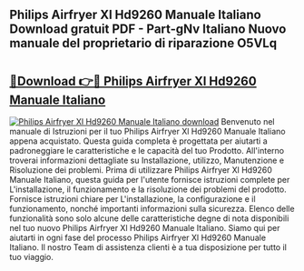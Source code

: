## Philips Airfryer Xl Hd9260 Manuale Italiano Download gratuit PDF - Part-gNv Italiano Nuovo manuale del proprietario di riparazione O5VLq

# <h2><a href="http://dfeycz7.blite.top/?on=Philips+Airfryer+Xl+Hd9260+Manuale+Italiano">🔗Download 👉🔴 Philips Airfryer Xl Hd9260 Manuale Italiano</a></h2>

[![Philips Airfryer Xl Hd9260 Manuale Italiano download](https://i.imgur.com/lujVjoI.png)](http://dfeycz7.blite.top/?on=Philips+Airfryer+Xl+Hd9260+Manuale+Italiano)
Benvenuto nel manuale di Istruzioni per il tuo Philips Airfryer Xl Hd9260 Manuale Italiano appena acquistato. Questa guida completa è progettata per aiutarti a padroneggiare le caratteristiche e le capacità del tuo Prodotto. All'interno troverai informazioni dettagliate su Installazione, utilizzo, Manutenzione e Risoluzione dei problemi. Prima di utilizzare Philips Airfryer Xl Hd9260 Manuale Italiano, questa guida per l'utente fornisce istruzioni complete per L'installazione, il funzionamento e la risoluzione dei problemi del prodotto. Fornisce istruzioni chiare per L'installazione, la configurazione e il funzionamento, nonché importanti informazioni sulla sicurezza. Elenco delle funzionalità sono solo alcune delle caratteristiche degne di nota disponibili nel tuo nuovo Philips Airfryer Xl Hd9260 Manuale Italiano. Siamo qui per aiutarti in ogni fase del processo Philips Airfryer Xl Hd9260 Manuale Italiano. Il nostro Team di assistenza clienti è a tua disposizione per tutto il tuo viaggio.
